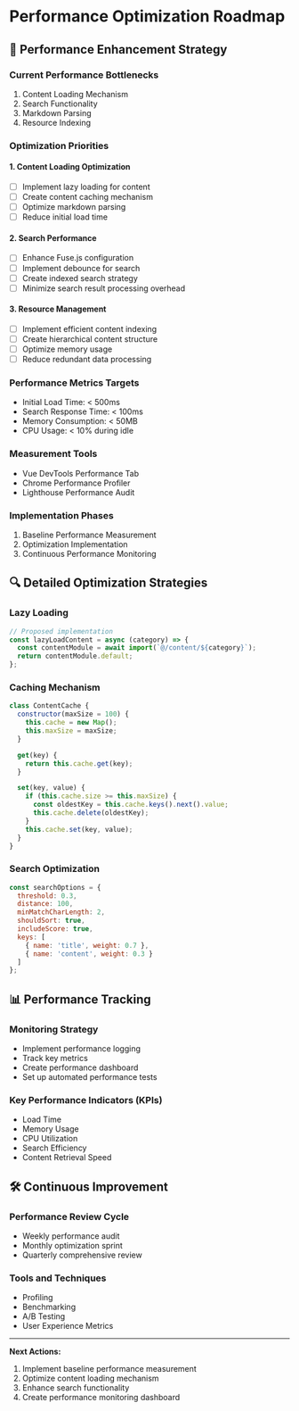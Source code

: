 # Performance Optimization Roadmap

## 🚀 Performance Enhancement Strategy

### Current Performance Bottlenecks
1. Content Loading Mechanism
2. Search Functionality
3. Markdown Parsing
4. Resource Indexing

### Optimization Priorities

#### 1. Content Loading Optimization
- [ ] Implement lazy loading for content
- [ ] Create content caching mechanism
- [ ] Optimize markdown parsing
- [ ] Reduce initial load time

#### 2. Search Performance
- [ ] Enhance Fuse.js configuration
- [ ] Implement debounce for search
- [ ] Create indexed search strategy
- [ ] Minimize search result processing overhead

#### 3. Resource Management
- [ ] Implement efficient content indexing
- [ ] Create hierarchical content structure
- [ ] Optimize memory usage
- [ ] Reduce redundant data processing

### Performance Metrics Targets
- Initial Load Time: < 500ms
- Search Response Time: < 100ms
- Memory Consumption: < 50MB
- CPU Usage: < 10% during idle

### Measurement Tools
- Vue DevTools Performance Tab
- Chrome Performance Profiler
- Lighthouse Performance Audit

### Implementation Phases
1. Baseline Performance Measurement
2. Optimization Implementation
3. Continuous Performance Monitoring

## 🔍 Detailed Optimization Strategies

### Lazy Loading
```javascript
// Proposed implementation
const lazyLoadContent = async (category) => {
  const contentModule = await import(`@/content/${category}`);
  return contentModule.default;
};
```

### Caching Mechanism
```javascript
class ContentCache {
  constructor(maxSize = 100) {
    this.cache = new Map();
    this.maxSize = maxSize;
  }

  get(key) {
    return this.cache.get(key);
  }

  set(key, value) {
    if (this.cache.size >= this.maxSize) {
      const oldestKey = this.cache.keys().next().value;
      this.cache.delete(oldestKey);
    }
    this.cache.set(key, value);
  }
}
```

### Search Optimization
```javascript
const searchOptions = {
  threshold: 0.3,
  distance: 100,
  minMatchCharLength: 2,
  shouldSort: true,
  includeScore: true,
  keys: [
    { name: 'title', weight: 0.7 },
    { name: 'content', weight: 0.3 }
  ]
};
```

## 📊 Performance Tracking

### Monitoring Strategy
- Implement performance logging
- Track key metrics
- Create performance dashboard
- Set up automated performance tests

### Key Performance Indicators (KPIs)
- Load Time
- Memory Usage
- CPU Utilization
- Search Efficiency
- Content Retrieval Speed

## 🛠️ Continuous Improvement

### Performance Review Cycle
- Weekly performance audit
- Monthly optimization sprint
- Quarterly comprehensive review

### Tools and Techniques
- Profiling
- Benchmarking
- A/B Testing
- User Experience Metrics

---

**Next Actions:**
1. Implement baseline performance measurement
2. Optimize content loading mechanism
3. Enhance search functionality
4. Create performance monitoring dashboard
